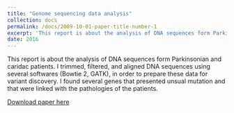 ```yaml
---
title: "Genome sequencing data analysis"
collection: docs
permalink: /docs/2009-10-01-paper-title-number-1
excerpt: 'This report is about the analysis of DNA sequences form Parkinsonian and caridac patients. I trimmed, filtered, and aligned DNA sequences using several softwares (Bowtie 2, GATK), in order to prepare these data for variant discovery. I found several genes that presented unsual mutation and that were linked with the pathologies of the patients.'
date: 2016
---
```

This report is about the analysis of DNA sequences form Parkinsonian and caridac patients. I trimmed, filtered, and aligned DNA sequences using several softwares (Bowtie 2, GATK), in order to prepare these data for variant discovery. I found several genes that presented unsual mutation and that were linked with the pathologies of the patients.

[Download paper here](http://adelemortier.github.io/files/gsda_re.pdf)
